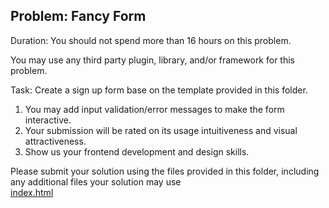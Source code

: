## Problem: Fancy Form ##
Duration: You should not spend more than 16 hours on this problem.  

You may use any third party plugin, library, and/or framework for this problem.  

Task: Create a sign up form base on the template provided in this folder.  
1. You may add input validation/error messages to make the form interactive.
2. Your submission will be rated on its usage intuitiveness and visual attractiveness.
3. Show us your frontend development and design skills.

Please submit your solution using the files provided in this folder, including any additional files your solution may use  
[index.html](./index.html)  